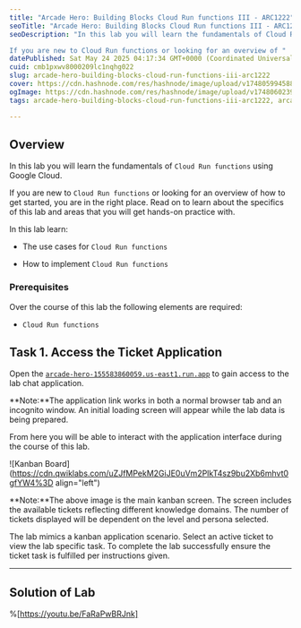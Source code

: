 ```yaml
---
title: "Arcade Hero: Building Blocks Cloud Run functions III - ARC1222"
seoTitle: "Arcade Hero: Building Blocks Cloud Run functions III - ARC1222"
seoDescription: "In this lab you will learn the fundamentals of Cloud Run functions using Google Cloud.

If you are new to Cloud Run functions or looking for an overview of "
datePublished: Sat May 24 2025 04:17:34 GMT+0000 (Coordinated Universal Time)
cuid: cmb1pxwv8000209lc1nqhg022
slug: arcade-hero-building-blocks-cloud-run-functions-iii-arc1222
cover: https://cdn.hashnode.com/res/hashnode/image/upload/v1748059945881/11b3b553-8fa4-4edb-b609-109f33f758ab.png
ogImage: https://cdn.hashnode.com/res/hashnode/image/upload/v1748060239726/b0ec79db-ef2f-4a20-abb7-dc892f900242.png
tags: arcade-hero-building-blocks-cloud-run-functions-iii-arc1222, arcade-hero-building-blocks-cloud-run-functions-iii, arc1222

---
```


## Overview

In this lab you will learn the fundamentals of `Cloud Run functions` using Google Cloud.

If you are new to `Cloud Run functions` or looking for an overview of how to get started, you are in the right place. Read on to learn about the specifics of this lab and areas that you will get hands-on practice with.

In this lab learn:

* The use cases for `Cloud Run functions`
    
* How to implement `Cloud Run functions`
    

### Prerequisites

Over the course of this lab the following elements are required:

* `Cloud Run functions`
    

## Task 1. Access the Ticket Application

Open the [`arcade-hero-155583860059.us-east1.run.app`](http://arcade-hero-155583860059.us-east1.run.app) to gain access to the lab chat application.

**Note:**The application link works in both a normal browser tab and an incognito window. An initial loading screen will appear while the lab data is being prepared.

From here you will be able to interact with the application interface during the course of this lab.

![Kanban Board](https://cdn.qwiklabs.com/uZJfMPekM2GiJE0uVm2PlkT4sz9bu2Xb6mhvt0gfYW4%3D align="left")

**Note:**The above image is the main kanban screen. The screen includes the available tickets reflecting different knowledge domains. The number of tickets displayed will be dependent on the level and persona selected.

The lab mimics a kanban application scenario. Select an active ticket to view the lab specific task. To complete the lab successfully ensure the ticket task is fulfilled per instructions given.

---

## Solution of Lab

%[https://youtu.be/FaRaPwBRJnk]